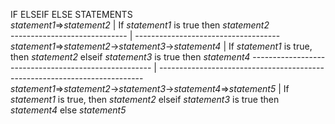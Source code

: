 IF ELSEIF ELSE STATEMENTS  
     *statement1*⇒*statement2* | If *statement1* is true then *statement2*  
    ----------------------------- | ------------------------------------  
    *statement1*⇒*statement2*→*statement3*→*statement4* | If *statement1* is true, then *statement2* elseif *statement3* is true then *statement4*
    ----------------------------------------------------- | --------------------------------------------------------------------------
    *statement1*⇒*statement2*→*statement3*→*statement4*⇒*statement5* | If *statement1* is true, then *statement2* elseif *statement3* is true then *statement4* else *statement5*

